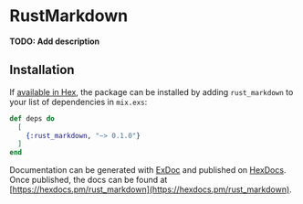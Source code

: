# RustMarkdown

**TODO: Add description**

## Installation

If [available in Hex](https://hex.pm/docs/publish), the package can be installed
by adding `rust_markdown` to your list of dependencies in `mix.exs`:

```elixir
def deps do
  [
    {:rust_markdown, "~> 0.1.0"}
  ]
end
```

Documentation can be generated with [ExDoc](https://github.com/elixir-lang/ex_doc)
and published on [HexDocs](https://hexdocs.pm). Once published, the docs can
be found at [https://hexdocs.pm/rust_markdown](https://hexdocs.pm/rust_markdown).

